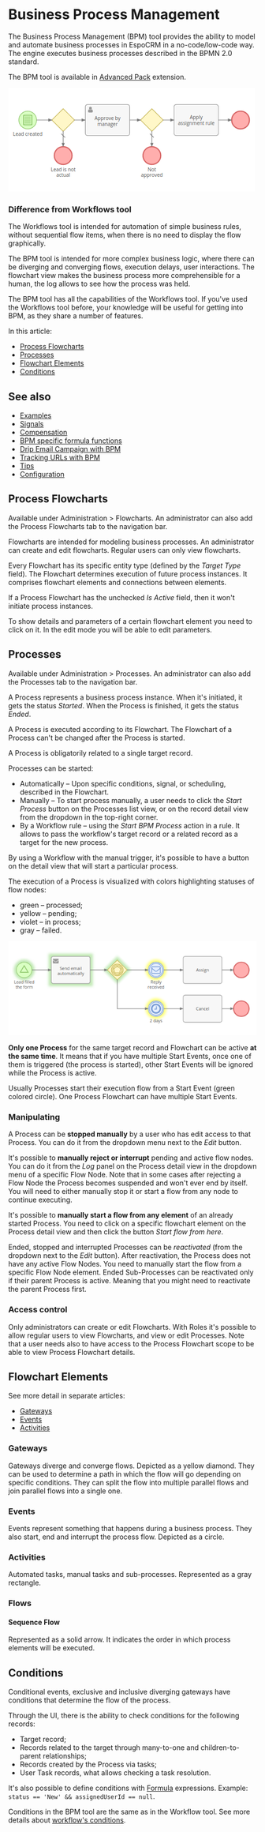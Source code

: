 # Business Process Management

The Business Process Management (BPM) tool provides the ability to model and automate business processes in EspoCRM in a no-code/low-code way. The engine executes business processes described in the BPMN 2.0 standard.

The BPM tool is available in [Advanced Pack](https://www.espocrm.com/extensions/advanced-pack/) extension.

![BPM example](../_static/images/administration/bpm/bpm-1.png)

### Difference from Workflows tool

The Workflows tool is intended for automation of simple business rules, without sequential flow items, when there is no need to display the flow graphically.

The BPM tool is intended for more complex business logic, where there can be diverging and converging flows, execution delays, user interactions. The flowchart view makes the business process more comprehensible for a human, the log allows to see how the process was held.

The BPM tool has all the capabilities of the Workflows tool. If you've used the Workflows tool before, your knowledge will be useful for getting into BPM, as they share a number of features.

In this article:

* [Process Flowcharts](#process-flowcharts)
* [Processes](#processes)
* [Flowchart Elements](#flowchart-elements)
* [Conditions](#conditions)

## See also

* [Examples](bpm-examples.md)
* [Signals](bpm-signals.md)
* [Compensation](bpm-compensation.md)
* [BPM specific formula functions](bpm-formula.md)
* [Drip Email Campaign with BPM](bpm-drip-email-campaign.md)
* [Tracking URLs with BPM](bpm-tracking-urls.md)
* [Tips](bpm-tips.md)
* [Configuration](bpm-configuration.md)

## Process Flowcharts

Available under Administration > Flowcharts. An administrator can also add the Process Flowcharts tab to the navigation bar.

Flowcharts are intended for modeling business processes. An administrator can create and edit flowcharts. Regular users can only view flowcharts.

Every Flowchart has its specific entity type (defined by the *Target Type* field). The Flowchart determines execution of future process instances. It comprises flowchart elements and connections between elements.

If a Process Flowchart has the unchecked *Is Active* field, then it won't initiate process instances.

To show details and parameters of a certain flowchart element you need to click on it. In the edit mode you will be able to edit parameters.

## Processes

Available under Administration > Processes. An administrator can also add the Processes tab to the navigation bar.

A Process represents a business process instance. When it's initiated, it gets the status *Started*. When the Process is finished, it gets the status *Ended*. 

A Process is executed according to its Flowchart. The Flowchart of a Process can't be changed after the Process is started.

A Process is obligatorily related to a single target record.

Processes can be started:

* Automatically – Upon specific conditions, signal, or scheduling, described in the Flowchart.
* Manually – To start process manually, a user needs to click the *Start Process* button on the Processes list view, or on the record detail view from the dropdown in the top-right corner.
* By a Workflow rule – using the *Start BPM Process* action in a rule. It allows to pass the workflow's target record or a related record as a target for the new process.

By using a Workflow with the manual trigger, it's possible to have a button on the detail view that will start a particular process.

The execution of a Process is visualized with colors highlighting statuses of flow nodes:

* green – processed;
* yellow – pending;
* violet – in process;
* gray – failed.

![Process execution](../_static/images/administration/bpm/process-execution.png)

**Only one Process** for the same target record and Flowchart can be active **at the same time**. It means that if you have multiple Start Events, once one of them is triggered (the process is started), other Start Events will be ignored while the Process is active. 

Usually Processes start their execution flow from a Start Event (green colored circle). One Process Flowchart can have multiple Start Events.

### Manipulating

A Process can be **stopped manually** by a user who has edit access to that Process. You can do it from the dropdown menu next to the *Edit* button.

It's possible to **manually reject or interrupt** pending and active flow nodes. You can do it from the *Log* panel on the Process detail view in the dropdown menu of a specific Flow Node. Note that in some cases after rejecting a Flow Node the Process becomes suspended and won't ever end by itself. You will need to either manually stop it or start a flow from any node to continue executing.

It's possible to **manually start a flow from any element** of an already started Process. You need to click on a specific flowchart element on the Process detail view and then click the button *Start flow from here*.

Ended, stopped and interrupted Processes can be *reactivated* (from the dropdown next to the *Edit* button). After reactivation, the Process does not have any active Flow Nodes. You need to manually start the flow from a specific Flow Node element. Ended Sub-Processes can be reactivated only if their parent Process is active. Meaning that you might need to reactivate the parent Process first.

### Access control

Only administrators can create or edit Flowcharts. With Roles it's possible to allow regular users to view Flowcharts, and view or edit Processes. Note that a user needs also to have access to the Process Flowchart scope to be able to view Process Flowchart details. 

## Flowchart Elements

See more detail in separate articles:

* [Gateways](bpm-gateways.md)
* [Events](bpm-events.md)
* [Activities](bpm-activities.md)

### Gateways

Gateways diverge and converge flows. Depicted as a yellow diamond. They can be used to determine a path in which the flow will go depending on specific conditions. They can split the flow into multiple parallel flows and join parallel flows into a single one.

### Events

Events represent something that happens during a business process. They also start, end and interrupt the process flow. Depicted as a circle.

### Activities

Automated tasks, manual tasks and sub-processes. Represented as a gray rectangle.

### Flows

#### Sequence Flow

Represented as a solid arrow. It indicates the order in which process elements will be executed.

## Conditions

Conditional events, exclusive and inclusive diverging gateways have conditions that determine the flow of the process.

Through the UI, there is the ability to check conditions for the following records:

* Target record;
* Records related to the target through many-to-one and children-to-parent relationships;
* Records created by the Process via tasks;
* User Task records, what allows checking a task resolution.

It's also possible to define conditions with [Formula](formula.md) expressions. Example: `status == 'New' && assignedUserId == null`. 

Conditions in the BPM tool are the same as in the Workflow tool. See more details about [workflow's conditions](workflows.md#conditions).
